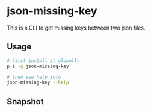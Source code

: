 # json-missing-key

This is a CLI to get missing keys between two json files.

## Usage

```bash
# first install it globally
p i -g json-missing-key

# then see help info
json-missing-key --help
```

## Snapshot
